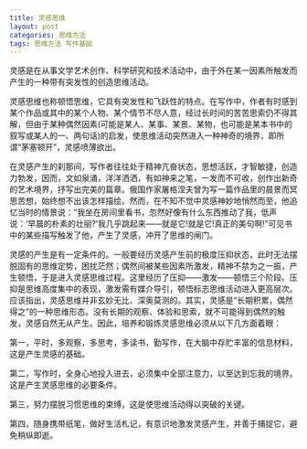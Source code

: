 ```yaml
---
title: 灵感思维
layout: post
categories: 思维方法
tags: 思维方法 写作基础
---
```


灵感是在从事文学艺术创作、科学研究和技术活动中，由于外在某一因素所触发而产生的一种带有突发性的创造思维活动。

灵感思维也称顿悟思维，它具有突发性和飞跃性的特点。在写作中，作者有时感到某个作品或其中的某个人物、某个情节不尽人意，经过长时间的苦苦思索仍不得其解，但由于某种偶然因素(可能是某人、某事、某景、某物，也可能是某本书中的叙写或某人的一、两句话)的启发，使思维活动突然进入一种神奇的境界，即所谓“茅塞顿开”，灵感喷薄欲出。

在灵感产生的刹那间，写作者往往处于精神亢奋状态，思想活跃，才智敏捷，创造力勃发，因而，文如泉涌，洋洋洒洒，有如神来之笔，一发而不可收，创作出新奇的艺术境界，抒写出完美的篇章。俄国作家屠格涅夫曾为写一篇作品里的晨景而冥思苦想，始终想不出该怎样描绘。然而，在不知不觉中灵感神妙地悄然而至，他追忆当时的情景说：“我坐在房间里看书，忽然好像有什么东西推动了我，低声说：‘早晨的朴素的壮丽?’我几乎跳起来——就是它!就是它!真正的美句啊!”可见书中的某些描写触发了他，产生了灵感，冲开了思维的闸门。

灵感的产生是有一定条件的。一般要经历灵感产生前的极度压抑状态，此时无法摆脱固有的思维定势，困扰茫然；偶然间被某些因素所激发，精神不禁为之一振，产生顿悟，于是进入灵感思维过程。这里经历了压抑——激发——顿悟三个阶段。压抑是思维高度集中的表现，激发需有媒介导引，顿悟标志思维活动进入更高层次。应该指出，灵感思维并非玄妙无比、深奥莫测的。其实，灵感是“长期积累，偶然得之”的一种思维形态。没有长期的观察、体验和思索，就不可能得到偶然的触发，灵感自然无从产生。因此，培养和锻炼灵感思维必须从以下几方面着眼：

第一，平时，多观察，多思考，多读书，勤写作，在大脑中存贮丰富的信息材料，这是产生灵感的基础。

第二，写作时，全身心地投入进去，必须集中全部注意力，以至达到忘我的境界。这是产生灵感思维的必要条件。

第三，努力摆脱习惯思维的束缚，这是使思维活动得以突破的关键。

第四，随身携带纸笔，做好生活札记，有意识地激发灵感产生，并善于捕捉它，避免稍纵即逝。 